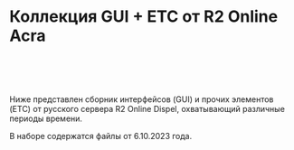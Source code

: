 <h1>Коллекция GUI + ETC от R2 Online Acra<br />
<br />
&nbsp;</h1>

<p>Ниже представлен сборник интерфейсов (GUI) и прочих элементов (ETC) от русского сервера R2 Online Dispel, охватывающий различные периоды времени. 

В наборе содержатся файлы от 6.10.2023 года.</p>


